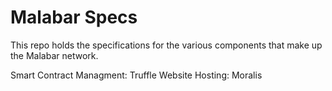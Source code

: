 # Malabar Specs

This repo holds the specifications for the various components that make up the Malabar network.

Smart Contract Managment: Truffle 
Website Hosting: Moralis 
